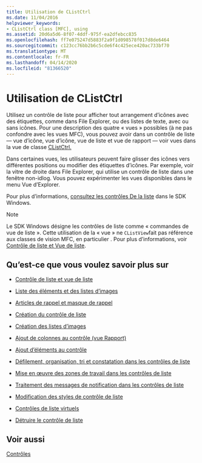 ```yaml
---
title: Utilisation de CListCtrl
ms.date: 11/04/2016
helpviewer_keywords:
- CListCtrl class [MFC], using
ms.assetid: 20d6a5d6-8f07-4ddf-975f-ea2dfebcc835
ms.openlocfilehash: ff7e075247d5883f2a9f1d098578f017d8de6464
ms.sourcegitcommit: c123cc76bb2b6c5cde6f4c425ece420ac733bf70
ms.translationtype: MT
ms.contentlocale: fr-FR
ms.lasthandoff: 04/14/2020
ms.locfileid: "81366520"
---
```

# <a name="using-clistctrl"></a>Utilisation de CListCtrl

Utilisez un contrôle de liste pour afficher tout arrangement d’icônes avec des étiquettes, comme dans File Explorer, ou des listes de texte, avec ou sans icônes. Pour une description des quatre « vues » possibles (à ne pas confondre avec les vues MFC), vous pouvez avoir dans un contrôle de liste — vue d’icône, vue d’icône, vue de liste et vue de rapport — voir vues dans la vue de classe [CListCtrl.](../mfc/reference/clistctrl-class.md)

Dans certaines vues, les utilisateurs peuvent faire glisser des icônes vers différentes positions ou modifier des étiquettes d’icônes. Par exemple, voir la vitre de droite dans File Explorer, qui utilise un contrôle de liste dans une fenêtre non-idlog. Vous pouvez expérimenter les vues disponibles dans le menu Vue d’Explorer.

Pour plus d’informations, [consultez les contrôles De la liste](/windows/win32/Controls/list-view-controls-overview) dans le SDK Windows.

> [!NOTE]
> Le SDK Windows désigne les contrôles de liste comme « commandes de vue de liste ». Cette utilisation de la « vue » ne `CListView`fait pas référence aux classes de vision MFC, en particulier . Pour plus d’informations, voir [Contrôle de liste et Vue de liste](../mfc/list-control-and-list-view.md).

## <a name="what-do-you-want-to-know-more-about"></a>Qu’est-ce que vous voulez savoir plus sur

- [Contrôle de liste et vue de liste](../mfc/list-control-and-list-view.md)

- [Liste des éléments et des listes d’images](../mfc/list-items-and-image-lists.md)

- [Articles de rappel et masque de rappel](../mfc/callback-items-and-the-callback-mask.md)

- [Création du contrôle de liste](../mfc/creating-the-list-control.md)

- [Création des listes d’images](../mfc/creating-the-image-lists.md)

- [Ajout de colonnes au contrôle (vue Rapport)](../mfc/adding-columns-to-the-control-report-view.md)

- [Ajout d’éléments au contrôle](../mfc/adding-items-to-the-control.md)

- [Défilement, organisation, tri et constatation dans les contrôles de liste](../mfc/scrolling-arranging-sorting-and-finding-in-list-controls.md)

- [Mise en œuvre des zones de travail dans les contrôles de liste](../mfc/implementing-working-areas-in-list-controls.md)

- [Traitement des messages de notification dans les contrôles de liste](../mfc/processing-notification-messages-in-list-controls.md)

- [Modification des styles de contrôle de liste](../mfc/changing-list-control-styles.md)

- [Contrôles de liste virtuels](../mfc/virtual-list-controls.md)

- [Détruire le contrôle de liste](../mfc/destroying-the-list-control.md)

## <a name="see-also"></a>Voir aussi

[Contrôles](../mfc/controls-mfc.md)
